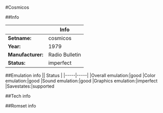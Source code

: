 #Cosmicos

##Info

||Info|
|-----|-----|
|**Setname:**|cosmicos
|**Year:**|1979
|**Manufacturer:**|Radio Bulletin
|**Status:**|imperfect

##Emulation info
|| Status |
|-----|-----|
|Overall emulation:|good
|Color emulation:|good
|Sound emulation:|good
|Graphics emulation:|imperfect
|Savestates:|supported

##Tech info

##Romset info

<!--- START OF EDITED COMMENT DO NOT TOUCH TEXT ABOVE-->
